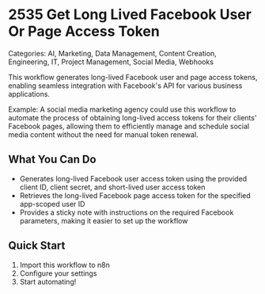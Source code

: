 # 2535 Get Long Lived Facebook User Or Page Access Token

Categories: AI, Marketing, Data Management, Content Creation, Engineering, IT, Project Management, Social Media, Webhooks

This workflow generates long-lived Facebook user and page access tokens, enabling seamless integration with Facebook's API for various business applications.

Example: A social media marketing agency could use this workflow to automate the process of obtaining long-lived access tokens for their clients' Facebook pages, allowing them to efficiently manage and schedule social media content without the need for manual token renewal.

## What You Can Do
- Generates long-lived Facebook user access token using the provided client ID, client secret, and short-lived user access token
- Retrieves the long-lived Facebook page access token for the specified app-scoped user ID
- Provides a sticky note with instructions on the required Facebook parameters, making it easier to set up the workflow

## Quick Start
1. Import this workflow to n8n
2. Configure your settings
3. Start automating!


